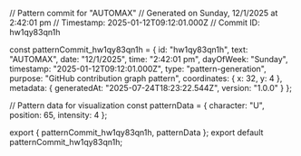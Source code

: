 // Pattern commit for "AUTOMAX"
// Generated on Sunday, 12/1/2025 at 2:42:01 pm
// Timestamp: 2025-01-12T09:12:01.000Z
// Commit ID: hw1qy83qn1h

const patternCommit_hw1qy83qn1h = {
  id: "hw1qy83qn1h",
  text: "AUTOMAX",
  date: "12/1/2025",
  time: "2:42:01 pm",
  dayOfWeek: "Sunday",
  timestamp: "2025-01-12T09:12:01.000Z",
  type: "pattern-generation",
  purpose: "GitHub contribution graph pattern",
  coordinates: {
    x: 32,
    y: 4
  },
  metadata: {
    generatedAt: "2025-07-24T18:23:22.544Z",
    version: "1.0.0"
  }
};

// Pattern data for visualization
const patternData = {
  character: "U",
  position: 65,
  intensity: 4
};

export { patternCommit_hw1qy83qn1h, patternData };
export default patternCommit_hw1qy83qn1h;
